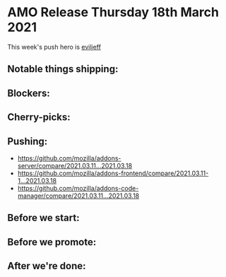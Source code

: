 # AMO Release Thursday 18th March 2021

This week's push hero is [eviljeff](https://github.com/eviljeff)

## Notable things shipping:

## Blockers:

## Cherry-picks:

## Pushing:

- https://github.com/mozilla/addons-server/compare/2021.03.11...2021.03.18
- https://github.com/mozilla/addons-frontend/compare/2021.03.11-1...2021.03.18
- https://github.com/mozilla/addons-code-manager/compare/2021.03.11...2021.03.18

## Before we start:

## Before we promote:

## After we're done:
